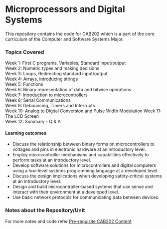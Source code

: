 # Microprocessors and Digital Systems
This repository contains the code for CAB202 which is a part of the core curriculum of the Computer and Software Systems Major. 

### Topics Covered 
Week 1: First C programs, Variables, Standard input/output  
Week 2: Numeric types and making decisions  
Week 3: Loops, Redirecting standard input/output  
Week 4: Arrays, introducing strings  
Week 5: Functions  
Week 6: Binary representation of data and bitwise operations  
Week 7: Introduction to microcontrollers  
Week 8: Serial Communications  
Week 9: Debouncing, Timers and Interrupts  
Week 10: Analog to Digital Conversion and Pulse Width Modulation
Week 11: The LCD Screen  
Week 12: Summary - Q & A  

#### Learning outcomes
-   Discuss the relationship between binary forms on microcontrollers to voltages and pins in electronic hardware at an introductory level.
-   Employ microcontroller mechanisms and capabilities effectively to perform tasks at an introductory level.
-   Develop software solutions for microcontrollers and digital computers using a low-level systems programming language at a developed level.
-   Discuss the design implications when developing safety-critical systems at an introductory level.
-   Design and build microcontroller-based systems that can sense and interact with their environment at a developed level.
-   Use basic network protocols for communicating data between devices.


### Notes about the Repository/Unit
For more notes and code refer [Pre-requisite CAB202 Content](https://github.com/DonMMK/Embedded-Systems-EGH456/tree/main/PreRequisite/CAB202)
